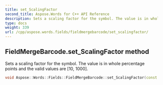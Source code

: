 ```yaml
---
title: set_ScalingFactor
second_title: Aspose.Words for C++ API Reference
description: Sets a scaling factor for the symbol. The value is in whole percentage points and the valid values are [10, 1000].
type: docs
weight: 339
url: /cpp/aspose.words.fields/fieldmergebarcode/set_scalingfactor/
---
```

## FieldMergeBarcode.set_ScalingFactor method


Sets a scaling factor for the symbol. The value is in whole percentage points and the valid values are [10, 1000].

```cpp
void Aspose::Words::Fields::FieldMergeBarcode::set_ScalingFactor(const System::String &value)
```

